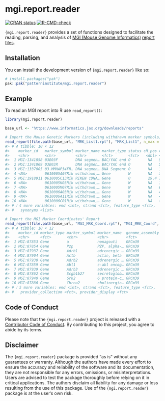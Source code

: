 
<!-- README.md is generated from README.Rmd. Please edit that file -->

# mgi.report.reader

<!-- badges: start -->

[![CRAN
status](https://www.r-pkg.org/badges/version/mgi.report.reader)](https://CRAN.R-project.org/package=mgi.report.reader)
[![R-CMD-check](https://github.com/patterninstitute/mgi.report.reader/actions/workflows/R-CMD-check.yaml/badge.svg)](https://github.com/patterninstitute/mgi.report.reader/actions/workflows/R-CMD-check.yaml)
<!-- badges: end -->

`{mgi.report.reader}` provides a set of functions designed to facilitate
the reading, parsing, and analysis of [MGI (Mouse Genome
Informatics)](https://www.informatics.jax.org) [report
files](https://www.informatics.jax.org/downloads/reports/index.html).

## Installation

You can install the development version of `{mgi.report.reader}` like
so:

``` r
# install.packages("pak")
pak::pak("patterninstitute/mgi.report.reader")
```

## Example

To read an MGI report into R use `read_report()`:

``` r
library(mgi.report.reader)

base_url <- "https://www.informatics.jax.org/downloads/reports"

# Import the Mouse Genetic Markers (including withdrawn marker symbols) Report
read_report(file.path(base_url, "MRK_List1.rpt"), "MRK_List1", n_max = 10L)
#> # A tibble: 10 × 12
#>    marker_id   marker_symbol marker_name marker_type status cM_pos chr     start
#>    <chr>       <chr>         <chr>       <fct>       <fct>   <dbl> <fct>   <int>
#>  1 MGI:1341858 03B03F        DNA segmen… BAC/YAC end O        NA   5     NA     
#>  2 MGI:1341869 03B03R        DNA segmen… BAC/YAC end O        NA   5     NA     
#>  3 MGI:1337005 03.MMHAP34FR… DNA segmen… DNA Segment O        NA   11    NA     
#>  4 <NA>        0610005A07Rik withdrawn,… Gene        W        NA   3     NA     
#>  5 MGI:1918911 0610005C13Rik RIKEN cDNA… Gene        O        29.4 7      4.52e7
#>  6 <NA>        0610005K03Rik withdrawn,… Gene        W        NA   15    NA     
#>  7 <NA>        0610005M07Rik withdrawn,… Gene        W        NA   6     NA     
#>  8 <NA>        0610006A03Rik withdrawn,… Gene        W        NA   4     NA     
#>  9 <NA>        0610006A11Rik withdrawn,… Gene        W        NA   <NA>  NA     
#> 10 <NA>        0610006C01Rik withdrawn,… Gene        W        NA   <NA>  NA     
#> # ℹ 4 more variables: end <int>, strand <fct>, feature_type <fct>,
#> #   synonyms <list>
```

``` r
# Import the MGI Marker Coordinates' Report
read_report(file.path(base_url, "MGI_MRK_Coord.rpt"), "MGI_MRK_Coord", n_max = 10L)
#> # A tibble: 10 × 12
#>    marker_id marker_type marker_symbol marker_name  genome_assembly chr    start
#>    <chr>     <fct>       <chr>         <chr>        <fct>           <fct>  <int>
#>  1 MGI:87853 Gene        a             nonagouti    GRCm39          2     1.55e8
#>  2 MGI:87854 Gene        Pzp           PZP, alpha-… GRCm39          6     1.28e8
#>  3 MGI:87937 Gene        Adrb1         adrenergic … GRCm39          19    5.67e7
#>  4 MGI:87904 Gene        Actb          actin, beta  GRCm39          5     1.43e8
#>  5 MGI:87938 Gene        Adrb2         adrenergic … GRCm39          18    6.23e7
#>  6 MGI:87859 Gene        Abl1          c-abl oncog… GRCm39          2     3.16e7
#>  7 MGI:87939 Gene        Adrb3         adrenergic … GRCm39          8     2.77e7
#>  8 MGI:87862 Gene        Scgb1b27      secretoglob… GRCm39          7     3.37e7
#>  9 MGI:87940 Gene        Grk2          G protein-c… GRCm39          19    4.34e6
#> 10 MGI:87886 Gene        Chrna2        cholinergic… GRCm39          14    6.64e7
#> # ℹ 5 more variables: end <int>, strand <fct>, feature_type <fct>,
#> #   provider_collection <fct>, provider_display <fct>
```

## Code of Conduct

Please note that the `{mgi.report.reader}` project is released with a
[Contributor Code of
Conduct](https://www.pattern.institute/mgi.report.reader/CODE_OF_CONDUCT.html).
By contributing to this project, you agree to abide by its terms.

## Disclaimer

The `{mgi.report.reader}` package is provided “as is” without any
guarantees or warranty. Although the authors have made every effort to
ensure the accuracy and reliability of the software and its
documentation, they are not responsible for any errors, omissions, or
misinterpretations. Users are advised to test the package thoroughly
before relying on it in critical applications. The authors disclaim all
liability for any damage or loss resulting from the use of this package.
Use of the `{mgi.report.reader}` package is at the user’s own risk.
